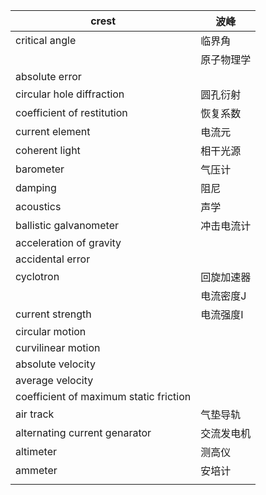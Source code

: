 

| crest                                  | 波峰    |
| -------------------------------------- | ----- |
| critical angle                         | 临界角   |
|                                        | 原子物理学 |
| absolute error                         |       |
| circular hole diffraction              | 圆孔衍射  |
| coefficient of restitution             | 恢复系数  |
| current element                        | 电流元   |
| coherent light                         | 相干光源  |
| barometer                              | 气压计   |
| damping                                | 阻尼    |
| acoustics                              | 声学    |
| ballistic galvanometer                 | 冲击电流计 |
| acceleration of gravity                |       |
| accidental error                       |       |
| cyclotron                              | 回旋加速器 |
|                                        | 电流密度J |
| current strength                       | 电流强度I |
| circular motion                        |       |
| curvilinear motion                     |       |
| absolute velocity                      |       |
| average velocity                       |       |
| coefficient of maximum static friction |       |
| air track                              | 气垫导轨  |
| alternating current genarator          | 交流发电机 |
| altimeter                              | 测高仪   |
| ammeter                                | 安培计   |
|                                        |       |
